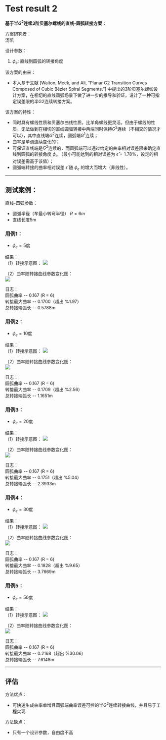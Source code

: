 # Test result 2
**基于半$G^2$连续3阶贝塞尔螺线的直线-圆弧转接方案：**  

方案研究者：    
汤凯

设计参数：  
1. $\phi_e$: 直线到圆弧的转接角度

该方案的由来：  
- 本人基于文献 [Walton, Meek, and Ali, “Planar G2 Transition Curves Composed of Cubic Bézier Spiral Segments.”] 中提出的3阶贝塞尔螺线设计方案，在相切的直线圆弧场景下做了进一步的推导和验证，设计了一种可指定误差限的半G2连续转接方案。


该方案的特性：  
- 同时具有螺线性质和贝塞尔曲线性质，比羊角螺线更灵活。但由于螺线的性质，无法做到在相切的直线圆弧转接中两端同时保持$G^2$连续（不相交的情况才可以），其中直线端$G^2$连续，圆弧端$G^1$连续；
- 曲率是单调连续变化的；
- 可保证直线端是$G^2$连续的，而圆弧端可以通过给定的曲率相对误差限来确定直线到圆弧的转接角度 $\phi_e$ （最小可能达到的相对误差为 $\bar{\epsilon} = 1.78\%$，设定的相对误差需高于该值）；
- 圆弧端转接的曲率相对误差 $\bar{\epsilon}$ 随 $\phi_e$ 的增大而增大（非线性）。

---
## 测试案例：

直线-圆弧参数：
- 圆弧半径（车最小转弯半径） $R=6m$
- 直线长度5m

### 用例1：
- $\phi_e = 5$度

结果：  
（1）转接示意图：
![](./figures/CBS_R=6_phi=5_zoom.jpg)  

（2）曲率随转接曲线参数变化图：  
![](./figures/kappa_CBS_R=6_phi=5.jpg)  

日志：  
圆弧曲率 -- 0.167 (R = 6)   
转接最大曲率 -- 0.1700（超出 %1.97）  
总转接端弧长 -- 0.5788m  

### 用例2：
- $\phi_e = 10$度

结果：  
（1）转接示意图：
![](./figures/CBS_R=6_phi=10_zoom.jpg)  

（2）曲率随转接曲线参数变化图：  
![](./figures/kappa_CBS_R=6_phi=10.jpg)  

日志：  
圆弧曲率 -- 0.167 (R = 6)   
转接最大曲率 -- 0.1709（超出 %2.56）  
总转接端弧长 -- 1.1651m  

### 用例3：
- $\phi_e = 20$度

结果：  
（1）转接示意图：
![](./figures/CBS_R=6_phi=20_zoom.jpg)  

（2）曲率随转接曲线参数变化图：  
![](./figures/kappa_CBS_R=6_phi=20.jpg)  

日志：  
圆弧曲率 -- 0.167 (R = 6)   
转接最大曲率 -- 0.1751（超出 %5.04）  
总转接端弧长 -- 2.3933m  

### 用例4：
- $\phi_e = 30$度

结果：  
（1）转接示意图：
![](./figures/CBS_R=6_phi=30_zoom.jpg)  

（2）曲率随转接曲线参数变化图：  
![](./figures/kappa_CBS_R=6_phi=30.jpg)  

日志：  
圆弧曲率 -- 0.167 (R = 6)   
转接最大曲率 -- 0.1828（超出 %9.65）  
总转接端弧长 -- 3.7669m  

### 用例5：
- $\phi_e = 50$度

结果：  
（1）转接示意图：
![](./figures/CBS_R=6_phi=50_zoom.jpg)  

（2）曲率随转接曲线参数变化图：  
![](./figures/kappa_CBS_R=6_phi=50.jpg)  

日志：  
圆弧曲率 -- 0.167 (R = 6)   
转接最大曲率 -- 0.2168（超出 %30.06）  
总转接端弧长 -- 7.6148m  

--- 
## 评估
方法优点：  
- 可快速生成曲率单增且圆弧端曲率误差可控的半$G^2$连续转接曲线，并且易于工程实现

方法缺点：  
- 只有一个设计参数，自由度不高